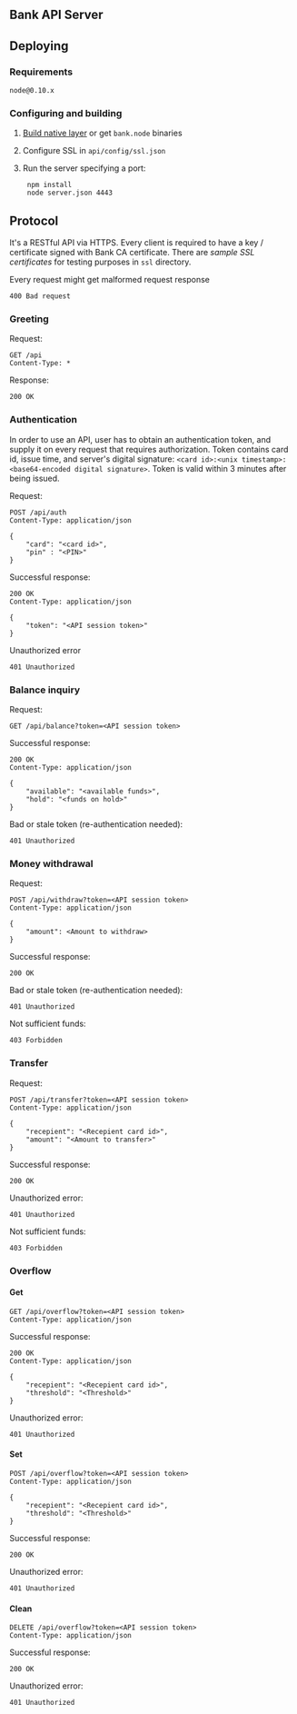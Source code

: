 Bank API Server
---------------


## Deploying


### Requirements

    node@0.10.x

### Configuring and building

1. [Build native layer](native/README.md) or get `bank.node` binaries
2. Configure SSL in `api/config/ssl.json`
3. Run the server specifying a port:

        npm install
        node server.json 4443


## Protocol


It's a RESTful API via HTTPS. Every client is required to have a key / certificate signed with Bank CA certificate. There are *sample SSL certificates* for testing purposes in `ssl` directory.

Every request might get malformed request response

    400 Bad request


### Greeting


Request:

    GET /api
    Content-Type: *

Response:

    200 OK


### Authentication


In order to use an API, user has to obtain an authentication token, and supply it on every request that requires authorization. Token contains card id, issue time, and server's digital signature: `<card id>:<unix timestamp>:<base64-encoded digital signature>`. Token is valid within 3 minutes after being issued.


Request:

    POST /api/auth
    Content-Type: application/json

    {
        "card": "<card id>",
        "pin" : "<PIN>"
    }

Successful response:

    200 OK
    Content-Type: application/json

    {
        "token": "<API session token>"
    }

Unauthorized error

    401 Unauthorized


### Balance inquiry


Request:

    GET /api/balance?token=<API session token>

Successful response:

    200 OK
    Content-Type: application/json

    {
        "available": "<available funds>",
        "hold": "<funds on hold>"
    }

Bad or stale token (re-authentication needed):

    401 Unauthorized


### Money withdrawal


Request:

    POST /api/withdraw?token=<API session token>
    Content-Type: application/json

    {
        "amount": <Amount to withdraw>
    }

Successful response:

    200 OK

Bad or stale token (re-authentication needed):

    401 Unauthorized

Not sufficient funds:

    403 Forbidden


### Transfer


Request:

    POST /api/transfer?token=<API session token>
    Content-Type: application/json

    {
        "recepient": "<Recepient card id>",
        "amount": "<Amount to transfer>"
    }

Successful response:

    200 OK

Unauthorized error:

    401 Unauthorized

Not sufficient funds:

    403 Forbidden


### Overflow

#### Get

    GET /api/overflow?token=<API session token>
    Content-Type: application/json

Successful response:

    200 OK
    Content-Type: application/json

    {
        "recepient": "<Recepient card id>",
        "threshold": "<Threshold>"
    }

Unauthorized error:

    401 Unauthorized


#### Set

    POST /api/overflow?token=<API session token>
    Content-Type: application/json

    {
        "recepient": "<Recepient card id>",
        "threshold": "<Threshold>"
    }

Successful response:

    200 OK

Unauthorized error:

    401 Unauthorized

#### Clean

    DELETE /api/overflow?token=<API session token>
    Content-Type: application/json

Successful response:

    200 OK

Unauthorized error:

    401 Unauthorized
